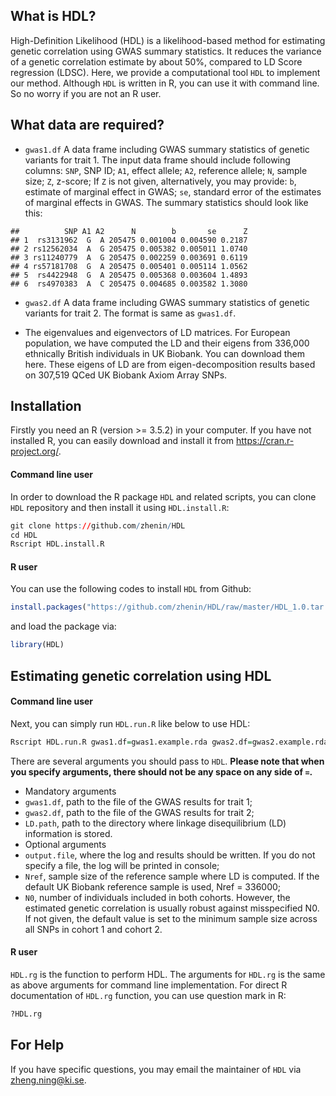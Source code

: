 What is HDL?
------------

High-Definition Likelihood (HDL) is a likelihood-based method for estimating genetic correlation using GWAS summary statistics. It reduces the variance of a genetic correlation estimate by about 50%, compared to LD Score regression (LDSC). Here, we provide a computational tool `HDL` to implement our method. Although `HDL` is written in R, you can use it with command line. So no worry if you are not an R user.

What data are required?
-----------------------

-   `gwas1.df` A data frame including GWAS summary statistics of genetic variants for trait 1. The input data frame should include following columns: `SNP`, SNP ID; `A1`, effect allele; `A2`, reference allele; `N`, sample size; `Z`, z-score; If `Z` is not given, alternatively, you may provide: `b`, estimate of marginal effect in GWAS; `se`, standard error of the estimates of marginal effects in GWAS. The summary statistics should look like this:

<!-- -->

    ##          SNP A1 A2      N        b       se      Z
    ## 1  rs3131962  G  A 205475 0.001004 0.004590 0.2187
    ## 2 rs12562034  A  G 205475 0.005382 0.005011 1.0740
    ## 3 rs11240779  A  G 205475 0.002259 0.003691 0.6119
    ## 4 rs57181708  G  A 205475 0.005401 0.005114 1.0562
    ## 5  rs4422948  G  A 205475 0.005368 0.003604 1.4893
    ## 6  rs4970383  A  C 205475 0.004685 0.003582 1.3080

-   `gwas2.df` A data frame including GWAS summary statistics of genetic variants for trait 2. The format is same as `gwas1.df`.

-   The eigenvalues and eigenvectors of LD matrices. For European population, we have computed the LD and their eigens from 336,000 ethnically British individuals in UK Biobank. You can download them here. These eigens of LD are from eigen-decomposition results based on 307,519 QCed UK Biobank Axiom Array SNPs.

Installation
------------

Firstly you need an R (version &gt;= 3.5.2) in your computer. If you have not installed R, you can easily download and install it from <https://cran.r-project.org/>.

#### Command line user

In order to download the R package `HDL` and related scripts, you can clone `HDL` repository and then install it using `HDL.install.R`:

``` r
git clone https://github.com/zhenin/HDL
cd HDL
Rscript HDL.install.R
```

#### R user

You can use the following codes to install `HDL` from Github:

``` r
install.packages("https://github.com/zhenin/HDL/raw/master/HDL_1.0.tar.gz", repos=NULL)
```

and load the package via:

``` r
library(HDL)
```

Estimating genetic correlation using HDL
----------------------------------------

#### Command line user

Next, you can simply run `HDL.run.R` like below to use HDL:

``` r
Rscript HDL.run.R gwas1.df=gwas1.example.rda gwas2.df=gwas2.example.rda LD.path=/Users/zhengning/Work/HDL/package/UKB_SVD_eigen90_extraction output.file=/Users/zhengning/Work/HDL/code/package/test.Rout
```

There are several arguments you should pass to `HDL`. **Please note that when you specify arguments, there should not be any space on any side of `=`.**

-   Mandatory arguments
-   `gwas1.df`, path to the file of the GWAS results for trait 1;
-   `gwas2.df`, path to the file of the GWAS results for trait 2;
-   `LD.path`, path to the directory where linkage disequilibrium (LD) information is stored.
-   Optional arguments
-   `output.file`, where the log and results should be written. If you do not specify a file, the log will be printed in console;
-   `Nref`, sample size of the reference sample where LD is computed. If the default UK Biobank reference sample is used, Nref = 336000;
-   `N0`, number of individuals included in both cohorts. However, the estimated genetic correlation is usually robust against misspecified N0. If not given, the default value is set to the minimum sample size across all SNPs in cohort 1 and cohort 2.

#### R user

`HDL.rg` is the function to perform HDL. The arguments for `HDL.rg` is the same as above arguments for command line implementation. For direct R documentation of `HDL.rg` function, you can use question mark in R:

``` r
?HDL.rg
```

For Help
--------

If you have specific questions, you may email the maintainer of `HDL` via <zheng.ning@ki.se>.
